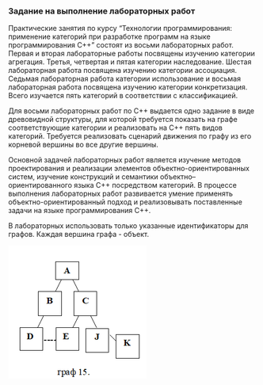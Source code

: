 ### Задание на выполнение лабораторных работ

Практические занятия по курсу “Технологии программирования: применение категорий при разработке программ на языке программирования С++” состоят из восьми лабораторных работ. Первая и вторая лабораторные работы посвящены изучению категории агрегация. Третья, четвертая и пятая категории наследование.  Шестая лабораторная работа посвящена изучению категории ассоциация.  Седьмая лабораторная работа категории использование и восьмая лабораторная работа посвящена изучению категории конкретизация. Всего изучается пять категорий в соответствии с классификацией. 

Для восьми лабораторных работ по С++ выдается одно задание в виде древовидной структуры, для которой требуется показать на графе соответствующие категории и реализовать на С++ пять видов категорий. Требуется реализовать сценарий движения по графу из его корневой вершины во все другие вершины.

Основной задачей лабораторных работ является  изучение методов проектирования и реализации элементов объектно-ориентированных систем, изучение конструкций и семантики объектно–ориентированного языка С++ посредством категорий.
В процессе выполнения лабораторных работ развивается умение применять объектно-ориентированный подход и реализовывать поставленные задачи на языке программирования С++.

В лабораторных использовать только указанные идентификаторы для графов. Каждая вершина графа - объект.

![Image of graph](https://github.com/Esillicher/MAI-projects/blob/main/OOP/graph.png)

